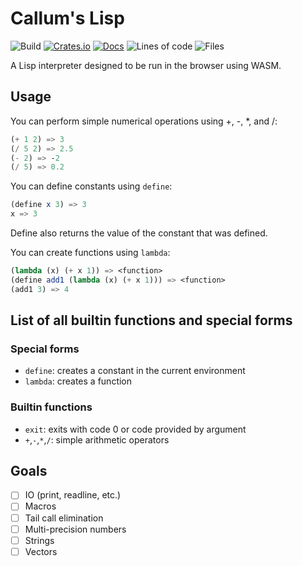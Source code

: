 # Callum's Lisp

![Build](https://img.shields.io/github/actions/workflow/status/Callum-Irving/callisp/rust.yml?style=for-the-badge)
[![Crates.io](https://img.shields.io/crates/v/callisp?style=for-the-badge)](https://crates.io/crates/callisp)
[![Docs](https://img.shields.io/docsrs/callisp?style=for-the-badge)](https://docs.rs/callisp/latest/callisp/)
![Lines of code](https://img.shields.io/tokei/lines/github/Callum-Irving/callisp?style=for-the-badge)
![Files](https://img.shields.io/github/directory-file-count/Callum-Irving/callisp/src?style=for-the-badge)

A Lisp interpreter designed to be run in the browser using WASM.

## Usage

You can perform simple numerical operations using +, -, *, and /:

```scheme
(+ 1 2) => 3
(/ 5 2) => 2.5
(- 2) => -2
(/ 5) => 0.2
```

You can define constants using `define`:

```scheme
(define x 3) => 3
x => 3
```

Define also returns the value of the constant that was defined.

You can create functions using `lambda`:

```scheme
(lambda (x) (+ x 1)) => <function>
(define add1 (lambda (x) (+ x 1))) => <function>
(add1 3) => 4
```

## List of all builtin functions and special forms

### Special forms

- `define`: creates a constant in the current environment
- `lambda`: creates a function

### Builtin functions

- `exit`: exits with code 0 or code provided by argument
- `+`,`-`,`*`,`/`: simple arithmetic operators

## Goals

- [ ] IO (print, readline, etc.)
- [ ] Macros
- [ ] Tail call elimination
- [ ] Multi-precision numbers
- [ ] Strings
- [ ] Vectors
